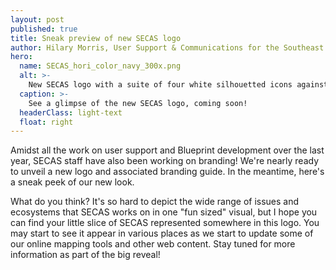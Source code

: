 ```yaml
---
layout: post
published: true
title: Sneak preview of new SECAS logo
author: Hilary Morris, User Support & Communications for the Southeast Blueprint
hero:
  name: SECAS_hori_color_navy_300x.png
  alt: >-
    New SECAS logo with a suite of four white silhouetted icons against an orange, green, navy, and purple background - a dogwood flower, mountains with a road between them, a great blue heron, and a sea trout.
  caption: >-
    See a glimpse of the new SECAS logo, coming soon!
  headerClass: light-text
  float: right
---
```


Amidst all the work on user support and Blueprint development over the last year, SECAS staff have also been working on branding! We're nearly ready to unveil a new logo and associated branding guide. In the meantime, here's a sneak peek of our new look.<!--more-->

What do you think? It's so hard to depict the wide range of issues and ecosystems that SECAS works on in one "fun sized" visual, but I hope you can find your little slice of SECAS represented somewhere in this logo. You may start to see it appear in various places as we start to update some of our online mapping tools and other web content. Stay tuned for more information as part of the big reveal!
